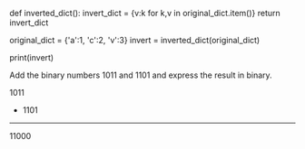 def inverted_dict():
    invert_dict = {v:k for k,v in original_dict.item()}
    return invert_dict

original_dict = {'a':1, 'c':2, 'v':3}
invert = inverted_dict(original_dict)

print(invert)

Add the binary numbers 1011 and 1101 and express the result in binary.

   1011
+  1101
-------
  11000
